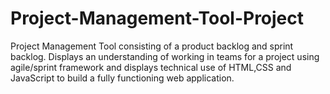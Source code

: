 # Project-Management-Tool-Project
Project Management Tool consisting of a product backlog and sprint backlog. Displays an understanding of working in teams for a project using agile/sprint framework and displays technical use of HTML,CSS and JavaScript to build a fully functioning web application.
